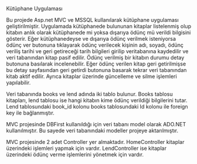 Kütüphane Uygulaması

Bu projede Asp.net MVC ve MSSQL kullanılarak kütüphane uygulaması geliştirilmiştir. Uygulamada kütüphanede bulununan kitaplar listelenmiş olup kitabın anlık olarak kütüphanede mi yoksa dışarıya ödünç mü verildi bilgisini gösterir. Eğer kütüphanedeyse ve dışarıya ödünç
verilmek isteniyorsa ödünç ver butonuna tıklayarak ödünç verilecek kişinin adı, soyadı, ödünç veriliş tarihi ve geri getireceği tarih bilgileri girilip veritabanına kaydedilir ve veri tabanından kitap pasif edilir. Ödünç verilmiş bir kitabın durumu detay butonuna basılarak 
incelenebilir. Eğer ödünç verilen kitap geri getirilmişse bu detay sayfasından geri getirdi butonuna basarak tekrar veri tabanından kitab aktif edilir. Ayrıca kitaplar üzerinde güncelleme ve silme işlemleri yapılabilir.

Veri tabanında books ve lend adında iki tablo bulunur. Books tablosu kitapları, lend tablosu ise hangi kitabın kime ödünç verildiği bilgilerini tutar. Lend tablosundaki book_id kolonu books tablosundaki Id kolonu ile foreign key ile bağlanmıştır.

MVC projesinde DBFirst kullanıldığı için veri tabanı model olarak ADO.NET kullanılmıştır. Bu sayede veri tabanındaki modeller projeye aktarılmıştır.

MVC projesinde 2 adet Controller yer almaktadır. HomeController kitaplar üzerindeki işlemleri yapmak için vardır. LendController ise kitaplar üzerindeki ödünç verme işlemlerini yönetmek için vardır.
